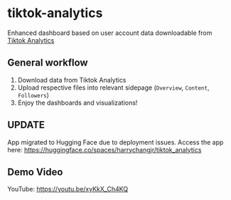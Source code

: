 # tiktok-analytics
Enhanced dashboard based on user account data downloadable from [Tiktok Analytics](https://www.tiktok.com/analytics)

## General workflow
1. Download data from Tiktok Analytics
2. Upload respective files into relevant sidepage (`Overview`, `Content`, `Followers`)
3. Enjoy the dashboards and visualizations!

## UPDATE
App migrated to Hugging Face due to deployment issues. Access the app here: https://huggingface.co/spaces/harrychangjr/tiktok_analytics

## Demo Video
YouTube: https://youtu.be/xyKkX_Ch4KQ
